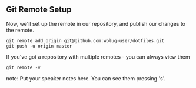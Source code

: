 ##  Git Remote Setup

Now, we'll set up the remote in our repository, and publish our changes to the remote.

    git remote add origin git@github.com:wplug-user/dotfiles.git
    git push -u origin master

If you've got a repository with multiple remotes - you can always view them

    git remote -v

note:
    Put your speaker notes here.
    You can see them pressing 's'.
